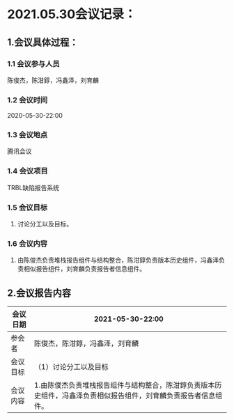 # 2021.05.30会议记录：

## 1.会议具体过程：

### 1.1 会议参与人员

陈俊杰，陈泔錞，冯鑫泽，刘育麟

### 1.2 会议时间

2020-05-30-22:00

### 1.3 会议地点

腾讯会议

### 1.4 会议项目

TRBL缺陷报告系统

### 1.5 会议目标

1. 讨论分工以及目标。

### 1.6 会议内容

1. 由陈俊杰负责堆栈报告组件与结构整合，陈泔錞负责版本历史组件，冯鑫泽负责相似报告组件，刘育麟负责报告者信息组件。

## 2.会议报告内容

| 会议日期 | 2021-05-30-22:00                                             |
| -------- | ------------------------------------------------------------ |
| 参会者   | 陈俊杰，陈泔錞，冯鑫泽，刘育麟                               |
| 会议目标 | （1）讨论分工以及目标                                        |
| 会议内容 | 1.由陈俊杰负责堆栈报告组件与结构整合，陈泔錞负责版本历史组件，冯鑫泽负责相似报告组件，刘育麟负责报告者信息组件。 |

